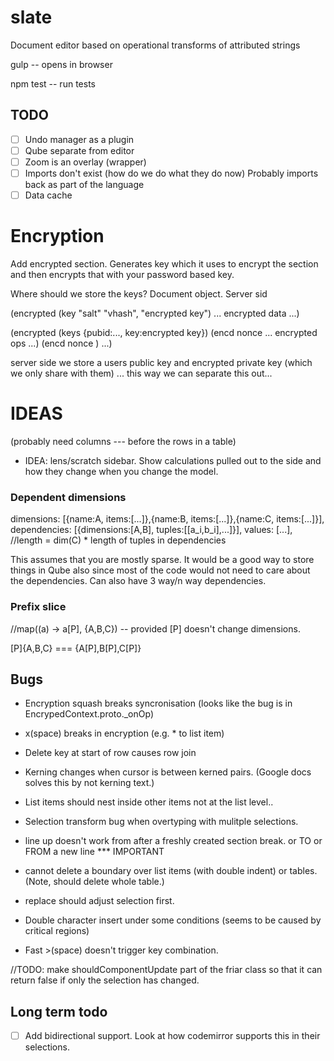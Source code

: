 slate
=====

Document editor based on operational transforms of attributed strings


gulp -- opens in browser

npm test -- run tests

## TODO

* [ ] Undo manager as a plugin
* [ ] Qube separate from editor
* [ ] Zoom is an overlay (wrapper)
* [ ] Imports don't exist (how do we do what they do now)
      Probably imports back as part of the language
* [ ] Data cache

# Encryption

Add encrypted section. Generates key which it uses to encrypt the section and then encrypts that with your password based key.

Where should we store the keys? Document object. Server sid

  (encrypted (key "salt" "vhash", "encrypted key") ... encrypted data ...)

  (encrypted (keys {pubid:..., key:encrypted key}) (encd nonce ... encrypted ops ...) (encd nonce ) ...)

  server side we store a users public key and encrypted private key (which we only share with them) ... this way we can separate this out...

# IDEAS

(probably need columns --- before the rows in a table)

* IDEA: lens/scratch sidebar. Show calculations pulled out to the side and how they change
  when you change the model.

### Dependent dimensions

  dimensions: [{name:A, items:[...]},{name:B, items:[...]},{name:C, items:[...]}],
  dependencies: [{dimensions:[A,B], tuples:[[a_i,b_i],...]}],
  values: [...], //length = dim(C) * length of tuples in dependencies

This assumes that you are mostly sparse. It would be a good way to store things in Qube also since most of the code would not need to care about the dependencies. Can also have 3 way/n way dependencies.

### Prefix slice

  //map((a) -> a[P], {A,B,C}) -- provided [P] doesn't change dimensions.

  [P]{A,B,C} === {A[P],B[P],C[P]}

## Bugs

* Encryption squash breaks syncronisation (looks like the bug is in EncrypedContext.proto._onOp)

* x(space) breaks in encryption (e.g. *<space> to list item)

* Delete key at start of row causes row join

* Kerning changes when cursor is between kerned pairs. (Google docs solves this by not kerning text.)

* List items should nest inside other items not at the list level..

* Selection transform bug when overtyping with mulitple selections.

* line up doesn't work from after a freshly created section break.
   or TO or FROM a new line *** IMPORTANT

* cannot delete a boundary over list items (with double indent) or tables. (Note, should delete whole table.)

* replace should adjust selection first.

* Double character insert under some conditions (seems to be caused by critical regions)

* Fast >(space) doesn't trigger key combination.

//TODO: make shouldComponentUpdate part of the friar class so that it can return false if only the selection has changed.


## Long term todo

* [ ] Add bidirectional support.
      Look at how codemirror supports this in their selections.



